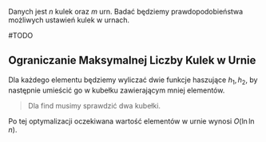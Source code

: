 Danych jest $n$ kulek oraz $m$ urn.
Badać będziemy prawdopodobieństwa możliwych ustawień kulek w urnach.

#TODO 

## Ograniczanie Maksymalnej Liczby Kulek w Urnie

Dla każdego elementu będziemy wyliczać dwie funkcje haszujące $h_{1},h_{2}$, by następnie umieścić go w kubełku zawierającym mniej elementów.

> Dla find musimy sprawdzić dwa kubełki.

Po tej optymalizacji oczekiwana wartość elementów w urnie wynosi $O(\ln \ln n)$.
